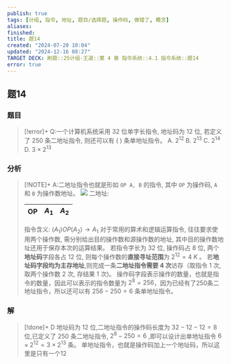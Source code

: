 ```yaml
---
publish: true
tags: [计组, 指令, 地址, 题目/选择题, 操作码, 做错了, 概念]
aliases: 
finished: 
title: 题14
created: "2024-07-20 10:04"
updated: "2024-12-16 08:27"
TARGET DECK: 刷题::25计组-王道::第 4 章 指令系统::4.1 指令系统::题14
error: true
---
```

## 题14
### 题目
> [!error]+
> Q:一个计算机系统采用 32 位单字长指令, 地址码为 12 位, 若定义了 250 条二地址指令, 则还可以有 ( ) 条单地址指令。
> A. ${2}^{12}$ 
> B. ${2}^{13}$ 
> C. ${2}^{14}$ 
> D. $3 \times {2}^{13}$
### 分析
> [!NOTE]+
> A:二地址指令也就是形如 `OP A, B` 的指令, 其中 `OP` 为操作码, `A` 和 `B` 为操作数地址。
> ![](https://img.hwenyi.live/202409201344301.webp)
> 二地址:
> 
> | OP  | ${A}_{1}$ | ${A}_{2}$ |
> | --- | --------- | --------- |
> 指令含义: $\left( {A}_{1}\right) {OP}\left( {A}_{2}\right)  \rightarrow  {A}_{1}$
> 对于常用的算术和逻辑运算指令, 往往要求使用两个操作数, 需分别给出目的操作数和源操作数的地址, 其中目的操作数地址还用于保存本次的运算结果。
> 若指令字长为 32 位, 操作码占 8 位, 两个**地址码**字段各占 12 位, 则每个操作数的**直接寻址范围**为 ${2}^{12} = 4\;K$ 。
> 若**地址码字段均为主存地址**,则完成一条**二地址指令需要 4 次**访存（取指令 1 次, 取两个操作数 2 次, 存结果 1 次)。
> 操作码字段表示操作的数量，也就是指令的数量，因此可以表示的指令数量为 ${2}^{8} = 256$，因为已经有了250条二地址指令，所以还可以有 $256 - 250 = 6$ 条单地址指令。
### 解
> [!done]+
> D
> 地址码为 12 位,二地址指令的操作码长度为 ${32} - {12} - {12} = 8$ 位,已定义了 250 条二地址指令, ${2}^{8} - {250} = 6$ ,即可以设计出单地址指令 $6 \times  {2}^{12} = 3 \times  {2}^{13}$ 条。
> 单地址指令，也就是操作码加上一个地址码，所以这里是只有一个12
<!--ID: 1721760736506-->